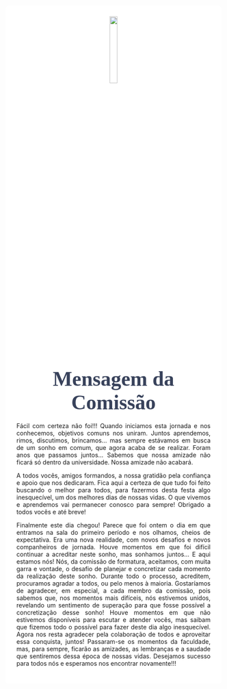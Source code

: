 

<style>

body { 
  background-image: url("../imagens-2/fundo7.png");
  background-repeat: no-repeat;
  background-attachment: fixed;
  background-position: center; 
}

#example3 {
  border-radius: 6px;
  padding: 25px;
  background-color: white;
  background-repeat: no-repeat;
  background-origin: content-box;
  background-position: center;
}

.alert {
  padding: 20px;
  background-color: #f44336;
  color: white;
}

.closebtn {
  margin-left: 15px;
  color: white;
  font-weight: bold;
  float: right;
  font-size: 22px;
  line-height: 20px;
  cursor: pointer;
  transition: 0.3s;
}

.closebtn:hover {
  color: black;
}
</style>

<link href="https://fonts.googleapis.com/css?family=Dancing+Script&display=swap" rel="stylesheet">

<div id="example3">
<center><img src="../imagens/turma2.png" style="width:20%"/></center>


<center> 



<h1 style="font-family:'Dancing Script', cursive; color:#38425B;"><font size="12"><strong>Mensagem da Comissão</strong></font></h1>

<p style="text-align: justify;">
</p>




<p style="text-align: justify;">
Fácil com certeza não foi!!! Quando iniciamos esta jornada e nos conhecemos, objetivos comuns
nos uniram. Juntos aprendemos, rimos, discutimos, brincamos… mas sempre estávamos em busca
de um sonho em comum, que agora acaba de se realizar. Foram anos que passamos juntos…
Sabemos que nossa amizade não ficará só dentro da universidade. Nossa amizade não acabará.

</p>

<p style="text-align: justify;">
A todos vocês, amigos formandos, a nossa gratidão pela confiança e apoio que nos dedicaram. Fica
aqui a certeza de que tudo foi feito buscando o melhor para todos, para fazermos desta festa algo
inesquecível, um dos melhores dias de nossas vidas. O que vivemos e aprendemos vai permanecer
conosco para sempre! Obrigado a todos vocês e até breve!
</p>

<p style="text-align: justify;">
Finalmente este dia chegou! Parece que foi ontem o dia em que entramos na sala
do primeiro período e nos olhamos, cheios de expectativa. Era uma nova realidade, com
novos desafios e novos companheiros de jornada. Houve momentos em que foi difícil
continuar a acreditar neste sonho, mas sonhamos juntos… E aqui estamos nós! Nós, da
comissão de formatura, aceitamos, com muita garra e vontade, o desafio de planejar e concretizar
cada momento da realização deste sonho. Durante todo o processo, acreditem, procuramos
agradar a todos, ou pelo menos à maioria. Gostaríamos de agradecer, em especial, a cada membro
da comissão, pois sabemos que, nos momentos mais difíceis, nós estivemos unidos, revelando um
sentimento de superação para que fosse possível a concretização desse sonho! Houve momentos
em que não estivemos disponíveis para escutar e atender vocês, mas saibam que fizemos todo o
possível para fazer deste dia algo inesquecível. Agora nos resta agradecer pela colaboração de todos e aproveitar essa conquista, juntos! Passaram-se os momentos da faculdade, mas, para sempre, ficarão as amizades, as lembranças e a saudade que sentiremos dessa época de nossas vidas. Desejamos sucesso para todos nós e esperamos nos encontrar novamente!!!
</p>




</div>


